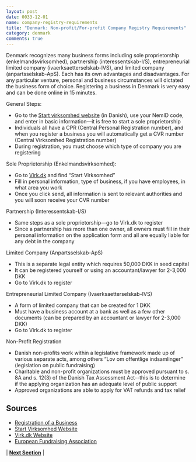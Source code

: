 ```yaml
---
layout: post
date: 0033-12-01
name: company-registry-requirements
title: "Denmark: Non-profit/For-profit Company Registry Requirements"
category: denmark
comments: true
---
```


Denmark recognizes many business forms including sole proprietorship (enkelmandsvirksomhed), partnership (interessentskab-I/S), entrepreneurial limited company (ivaerksaetterselskab-IVS), and limited company (anpartsselskab-ApS). Each has its own advantages and disadvantages. For any particular venture, personal and business circumstances will dictated the business form of choice. Registering a business in Denmark is very easy and can be done online in 15 minutes.

General Steps:
  * Go to the [Start virksomhed website](https://indberet.virk.dk/myndigheder/stat/ERST/Start_virksomhed?nm_extag=Link%3D%2Cforside%2Cmest-anvendte-start-virksomhed%2C) (in Danish), use your NemID code, and enter in basic information—it is free to start a sole proprietorship
  * Individuals all have a CPR (Central Personal Registration number), and when you register a business you will automatically get a CVR number (Central Virksomhed Registration number)
  *  During registration, you must choose which type of company you are registering

Sole Proprietorship (Enkelmandsvirksomhed):
  * Go to [Virk.dk](https://indberet.virk.dk/) and find “Start Virksomhed”
  * Fill in personal information, type of business, if you have employees, in what area you work
  * Once you click send, all information is sent to relevant authorities and you will soon receive your CVR number

Partnership (Interessentskab-I/S)
  * Same steps as a sole proprietorship—go to Virk.dk to register
  * Since a partnership has more than one owner, all owners must fill in their personal information on the application form and all are equally liable for any debt in the company
  
Limited Company (Anpartsselskab-ApS)
  * This is a separate legal entity which requires 50,000 DKK in seed capital
  * It can be registered yourself or using an accountant/lawyer for 2-3,000 DKK
  * Go to Virk.dk to register

Entrepreneurial Limited Company (Ivaerksaetterselskab-IVS)
  * A form of limited company that can be created for 1 DKK
  * Must have a business account at a bank as well as a few other documents (can be prepared by an accountant or lawyer for 2-3,000 DKK)
  * Go to Virk.dk to register

Non-Profit Registration
  * Danish non-profits work within a legislative framework made up of various separate acts, among others “Lov om offentlige indsamlinger” (legislation on public fundraising)
  * Charitable and non-profit organizations must be approved pursuant to s. 8A and s. 12(3) of the Danish Tax Assessment Act--this is to determine if the applying organization has an adequate level of public support
  * Approved organizations are able to apply for VAT refunds and tax relief

Sources
---
  * [Registration of a Business](https://www.startupsvar.dk/registration-of-business)
  * [Start Virksomhed Website](https://indberet.virk.dk/myndigheder/stat/ERST/Start_virksomhed?nm_extag=Link%3D%2Cforside%2Cmest-anvendte-start-virksomhed%2C)
  * [Virk.dk Website](https://indberet.virk.dk/)
  * [European Fundraising Association](http://www.efa-net.eu/country-stats/denmark)
 


| **[Next Section]( https://neo-project.github.io/global-blockchain-compliance-hub//denmark/denmark-team-member-nationality-requirements.html)** |
